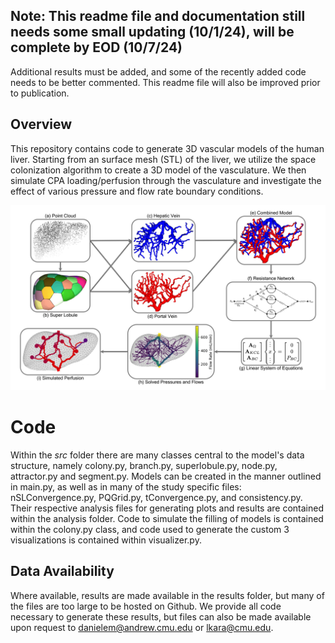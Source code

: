 ## Note: This readme file and documentation still needs some small updating (10/1/24), will be complete by EOD (10/7/24)
Additional results must be added, and some of the recently added code needs to be better commented. This readme file will also be improved prior to publication.

## Overview
This repository contains code to generate 3D vascular models of the human liver. Starting from an surface mesh (STL) of the liver, we utilize the space colonization algorithm to create a 3D model of the vasculature. We then simulate CPA loading/perfusion through the vasculature and investigate the effect of various pressure and flow rate boundary conditions.

![image](figures/Figure1.png)

# Code
Within the *src* folder there are many classes central to the model's data structure, namely colony.py, branch.py, superlobule.py, node.py, attractor.py and segment.py. Models can be created in the manner outlined in main.py, as well as in many of the study specific files: nSLConvergence.py, PQGrid.py, tConvergence.py, and consistency.py. Their respective analysis files for generating plots and results are contained within the analysis folder. Code to simulate the filling of models is contained within the colony.py class, and code used to generate the custom 3 visualizations is contained within visualizer.py.

## Data Availability
Where available, results are made available in the results folder, but many of the files are too large to be hosted on Github. We provide all code necessary to generate these results, but files can also be made available upon request to <danielem@andrew.cmu.edu> or <lkara@cmu.edu>.

